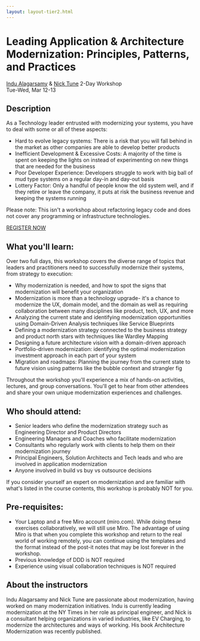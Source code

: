 ```yaml
---
layout: layout-tier2.html
---
```

<div class="container section workshop-single-page">
    <div class="row">
        <div class="col-xs-12 col-sm-2">
            <div class="speaker-container">
                <div class="co-workshop-img indu-and-nick no-hover"></div>
            </div>
        </div>
        <div class="col-xs-12 col-sm-8 content">
            <h1>Leading Application & Architecture Modernization: Principles, Patterns, and Practices</h1>
            <p><span class="speaker-name"><a href="../speakers/indu-alagarsamy.html">Indu Alagarsamy</a> &amp; <a href="../speakers/nick-tune.html">Nick Tune</a></span>
            <span class="duration">2-Day Workshop<br>Tue-Wed, Mar 12-13</span></p>
            <h2>Description</h2>
            <p>As a Technology leader entrusted with modernizing your systems, you have to deal with some or all of these aspects:</p>
            <ul>
                <li>Hard to evolve legacy systems: There is a risk that you will fall behind in the market as other companies are able to develop better products</li>
                <li>Inefficient Development & Excessive Costs: A majority of the time is spent on keeping the lights on instead of experimenting on new things that are needed for the business</li>
                <li>Poor Developer Experience: Developers struggle to work with big ball of mud type systems on a regular day-in and day-out basis</li>
                <li>Lottery Factor: Only a handful of people know the old system well, and if they retire or leave the company, it puts at risk the business revenue and keeping the systems running</li>
            </ul>
            <p>Please note: This isn't a workshop about refactoring legacy code and does not cover any programming or infrastructure technologies.</p>
            <div class="text-center"><a class="btn" href="https://ti.to/EDDD/explore-ddd-2024">REGISTER NOW</a></div>
            <h2>What you'll learn:</h2>
            <p>Over two full days, this workshop covers the diverse range of topics that leaders and practitioners need to successfully modernize their systems, from strategy to execution:</p>
            <ul>
                <li>Why modernization is needed, and how to spot the signs that modernization will benefit your organization</li>
                <li>Modernization is more than a technology upgrade- it's a chance to modernize the UX, domain model, and the domain as well as requiring collaboration between many disciplines like product, tech, UX, and more</li>
                <li>Analyzing the current state and identifying modernization opportunities using Domain-Driven Analysis techniques like Service Blueprints</li>
                <li>Defining a modernization strategy connected to the business strategy and product north stars with techniques like Wardley Mapping</li>
                <li>Designing a future architecture vision with a domain-driven approach</li>
                <li>Portfolio-driven modernization: identifying the optimal modernization investment approach in each part of your system</li>
                <li>Migration and roadmaps: Planning the journey from the current state to future vision using patterns like the bubble context and strangler fig</li>
            </ul>
            <p>Throughout the workshop you'll experience a mix of hands-on activities, lectures, and group conversations. You'll get to hear from other attendees and share your own unique modernization experiences and challenges.</p>
            <h2>Who should attend:</h2>
            <ul>
                <li>Senior leaders who define the modernization strategy such as Engineering Director and Product Directors</li>
                <li>Engineering Managers and Coaches who facilitate modernization</li>
                <li>Consultants who regularly work with clients to help them on their modernization journey</li>
                <li>Principal Engineers, Solution Architects and Tech leads and who are involved in application modernization</li>
                <li>Anyone involved in build vs buy vs outsource decisions</li>
            </ul>
            <p>If you consider yourself an expert on modernization and are familiar with what's listed in the course contents, this workshop is probably NOT for you.</p>
            <h2>Pre-requisites:</h2>
            <ul>
                <li>Your Laptop and a free Miro account (miro.com). While doing these exercises collaboratively, we will still use Miro. The advantage of using Miro is that when you complete this workshop and return to the real world of working remotely, you can continue using the templates and the format instead of the post-it notes that may be lost forever in the workshop.</li>
                <li>Previous knowledge of DDD is NOT required</li>
                <li>Experience using visual collaboration techniques is NOT required</li>
            </ul>
            <h2>About the instructors</h2>
            <p>Indu Alagarsamy and Nick Tune are passionate about modernization, having worked on many modernization initiatives. Indu is currently leading modernization at the NY Times in her role as principal engineer, and Nick is a consultant helping organizations in varied industries, like EV Charging, to modernize the architectures and ways of working. His book Architecture Modernization was recently published.</p>
        </div>
    </div>
</div>